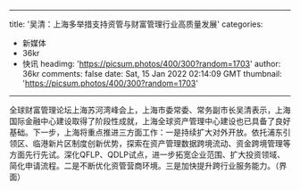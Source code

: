 
---
title: '吴清：上海多举措支持资管与财富管理行业高质量发展'
categories: 
 - 新媒体
 - 36kr
 - 快讯
headimg: 'https://picsum.photos/400/300?random=1703'
author: 36kr
comments: false
date: Sat, 15 Jan 2022 02:14:09 GMT
thumbnail: 'https://picsum.photos/400/300?random=1703'
---

<div>   
全球财富管理论坛上海苏河湾峰会上，上海市委常委、常务副市长吴清表示，上海国际金融中心建设取得了阶段性成就，上海全球资产管理中心建设也已具备了良好基础。下一步，上海将重点推进三方面工作：一是持续扩大对外开放。依托浦东引领区、临港新片区制度创新优势，探索在资产管理数据跨境流动、资金跨境管理等方面先行先试。深化QFLP、QDLP试点，进一步拓宽企业范围、扩大投资领域、简化申请流程。二是不断优化资管营商环境。三是加快提升跨行业服务能力。（界面）  
</div>
            